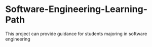 # Software-Engineering-Learning-Path
This project can provide guidance for students majoring in software engineering
